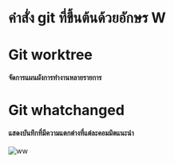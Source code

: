 # คำสั่ง git ที่ขึ้นต้นด้วยอักษร W
# Git worktree
#### จัดการแผนผังการทำงานหลายรายการ
# Git whatchanged
#### แสดงบันทึกที่มีความแตกต่างที่แต่ละคอมมิตแนะนำ
![ww](https://github.com/Phetteepop/Git_A-Z_Mission_65030109/assets/144197367/5a1c8799-9a51-4b8a-851a-bc509d783b37)


